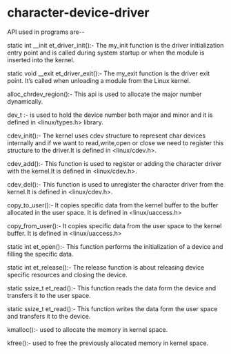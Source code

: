 # character-device-driver

API used in programs are--

 static int __init et_driver_init():- The my_init function is the driver initialization entry point and is called during system startup or when the module is                                                 inserted into the kernel. 
 
 static void __exit et_driver_exit():- The my_exit function is the driver exit point. It’s called when unloading a module from the Linux kernel.
 
 alloc_chrdev_region():- This api is used to allocate the major number dynamically.
 
 dev_t :- is used to hold the device number both major and minor and it is defined in <linux/types.h> library. 

 cdev_init():- The kernel uses cdev structure to represent char devices internally and if we want to read,write,open or close we need to register this structure                       to the driver.It is defined in <linux/cdev.h>.

 cdev_add():- This function is used to register or adding the character driver with the kernel.It is defined in <linux/cdev.h>.

 cdev_del():- This function is used to unregister  the character driver from the kernel.It is defined in <linux/cdev.h>.
 
 copy_to_user():- It copies specific data from the kernel buffer to the buffer allocated in the user space. It is defined in <linux/uaccess.h> 
 
 copy_from_user():-  It copies specific data from the user space to the kernel buffer. It is defined in <linux/uaccess.h>
 
 static int et_open():- This function performs the initialization of a device and filling the specific data.
 
 static int et_release():- The release function is about releasing device specific resources and closing the device.
 
 static ssize_t et_read():- This function reads the data form the device and transfers it to the user space.
 
 static ssize_t et_read():- This function writes the data form the user space and transfers it to the device.
 
 kmalloc():- used to allocate the memory in kernel space.
 
 kfree():- used to free the previously allocated memory in kernel space.
 
 
 
 
 
 
